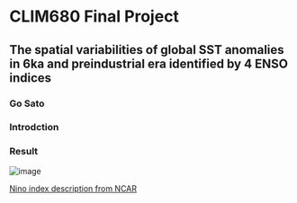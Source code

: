 # **CLIM680 Final Project**

## **The spatial variabilities of global SST anomalies in 6ka and preindustrial era identified by 4 ENSO indices**

### **Go Sato**

### Introdction




### Result

![image](https://github.com/user-attachments/assets/23554497-ff19-4f2b-b65e-596fbfbb981d)

[Nino index description from NCAR](https://climatedataguide.ucar.edu/climate-data/nino-sst-indices-nino-12-3-34-4-oni-and-tni)

